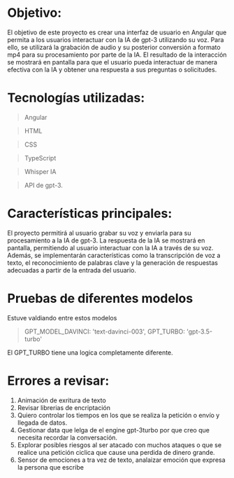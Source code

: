 # Objetivo:
El objetivo de este proyecto es crear una interfaz de usuario en Angular que permita a los usuarios interactuar con la IA de gpt-3 utilizando su voz. Para ello, se utilizará la grabación de audio y su posterior conversión a formato mp4 para su procesamiento por parte de la IA. El resultado de la interacción se mostrará en pantalla para que el usuario pueda interactuar de manera efectiva con la IA y obtener una respuesta a sus preguntas o solicitudes.

# Tecnologías utilizadas: 

>Angular

>HTML

>CSS

>TypeScript

>Whisper IA

>API de gpt-3.

# Características principales:
El proyecto permitirá al usuario grabar su voz y enviarla para su procesamiento a la IA de gpt-3. La respuesta de la IA se mostrará en pantalla, permitiendo al usuario interactuar con la IA a través de su voz. Además, se implementarán características como la transcripción de voz a texto, el reconocimiento de palabras clave y la generación de respuestas adecuadas a partir de la entrada del usuario.

# Pruebas de diferentes modelos
Estuve valdiando entre estos modelos

  >GPT_MODEL_DAVINCI: 'text-davinci-003',
  >GPT_TURBO: 'gpt-3.5-turbo'

El GPT_TURBO tiene una logica completamente diferente.


# Errores a revisar:
1. Animación de exritura de texto
2. Revisar librerias de encriptación
3. Quiero controlar los tiempos en los que se realiza la petición o envío y llegada de datos.
4. Gestionar data que lelga de el engine gpt-3turbo por que creo que necesita recordar la conversación.
5. Explorar posibles riesgos al ser atacado con muchos ataques o que se realice una petición ciclica que cause una perdida de dinero grande.
6. Sensor de emociones a tra vez de texto, analaizar emoción que expresa la persona que escribe 
